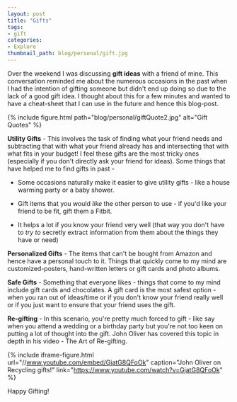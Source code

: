 ```yaml
---
layout: post
title: "Gifts"
tags:
- gift
categories:
- Explore
thumbnail_path: blog/personal/gift.jpg
---
```


Over the weekend I was discussing **gift ideas** with a friend of mine. This conversation reminded me about the numerous occasions in the past when I had the intention of gifting someone but didn't end up doing so due to the lack of a good gift idea. I thought about this for a few minutes and wanted to have a cheat-sheet that I can use in the future and hence this blog-post.

{% include figure.html path="blog/personal/giftQuote2.jpg" alt="Gift Quotes" %}

**Utility Gifts** - This involves the task of finding what your friend needs and subtracting that with what your friend already has and intersecting that with what fits in your budget! I feel these gifts are the most tricky ones (especially if you don't directly ask your friend for ideas). Some things that have helped me to find gifts in past - 

* Some occasions naturally make it easier to give utility gifts - like a house warming party or a baby shower.

* Gift items that you would *like* the other person to use - if you'd like your friend to be fit, gift them a Fitbit.

* It helps a lot if you know your friend very well (that way you don't have to *try to* secretly extract information from them about the things they have or need)

**Personalized Gifts** - The items that can't be bought from Amazon and hence have a personal touch to it. Things that quickly come to my mind are customized-posters, hand-written letters or gift cards and photo albums.

**Safe Gifts** - Something that everyone likes - things that come to my mind include gift cards and chocolates. A gift card is the most safest option - when you ran out of ideas/time or if you don't know your friend really well or if you just want to ensure that your friend uses the gift.

**Re-gifting** - In this scenario, you're pretty much forced to gift - like say when you attend a wedding or a birthday party but you're not too keen on putting a lot of thought into the gift. John Oliver has covered this topic in depth in his video - The Art of Re-gifting.

{% include iframe-figure.html url="//www.youtube.com/embed/GjatG8QFoOk" caption="John Oliver on Recycling gifts!" link="https://www.youtube.com/watch?v=GjatG8QFoOk" %}

Happy Gifting!